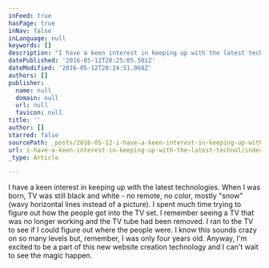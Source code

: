 ```yaml
---
inFeed: true
hasPage: true
inNav: false
inLanguage: null
keywords: []
description: "I have a keen interest in keeping up with the latest technologies. When I was born, TV was still black and white - no remote, no color, mostly \"snow\" (wavy horizontal lines instead of a picture). I spent much time trying to figure out how the people got into the TV set. I remember seeing a TV that was no longer working and the TV tube had been removed. I ran to the TV to see if I could figure out where the people were. I know this sounds crazy on so many levels but, remember, I was only four years old. Anyway, I'm excited to be a part of this new website creation technology and I can't wait to see the magic happen."
datePublished: '2016-05-12T20:25:05.501Z'
dateModified: '2016-05-12T20:24:51.968Z'
authors: []
publisher:
  name: null
  domain: null
  url: null
  favicon: null
title: ''
author: []
starred: false
sourcePath: _posts/2016-05-12-i-have-a-keen-interest-in-keeping-up-with-the-latest-technol.md
url: i-have-a-keen-interest-in-keeping-up-with-the-latest-technol/index.html
_type: Article

---
```

I have a keen interest in keeping up with the latest technologies. When I was born, TV was still black and white - no remote, no color, mostly "snow" (wavy horizontal lines instead of a picture). I spent much time trying to figure out how the people got into the TV set. I remember seeing a TV that was no longer working and the TV tube had been removed. I ran to the TV to see if I could figure out where the people were. I know this sounds crazy on so many levels but, remember, I was only four years old. Anyway, I'm excited to be a part of this new website creation technology and I can't wait to see the magic happen.